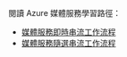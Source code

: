 閱讀 Azure 媒體服務學習路徑：

* [媒體服務即時串流工作流程](https://azure.microsoft.com/documentation/learning-paths/media-services-streaming-live/)
* [媒體服務隨選串流工作流程](https://azure.microsoft.com/documentation/learning-paths/media-services-streaming-on-demand/)
